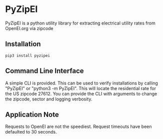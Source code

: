 # PyZipEI

PyZipEI is a python utility library for extracting electrical utility rates from OpenEI.org via zipcode

## Installation

```
pip3 install pyzipei
```

## Command Line Interface

A simple CLI is provided. This can be used to verify installations by calling "PyZipEI" or "python3 -m PyZipEI". This will locate the residential rate for the US zipcode 27612. You can provide the CLI with arguments to change the zipcode, sector and logging verbosity.

## Application Note

Requests to OpenEI are not the speediest. Request timeouts have been defaulted to 30 seconds.
